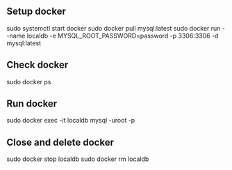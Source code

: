 ## Setup docker
sudo systemctl start docker
sudo docker pull mysql:latest
sudo docker run --name localdb -e MYSQL_ROOT_PASSWORD=password -p 3306:3306 -d mysql:latest

## Check docker
sudo docker ps

## Run docker
sudo docker exec -it localdb mysql -uroot -p

## Close and delete docker
sudo docker stop localdb
sudo docker rm localdb